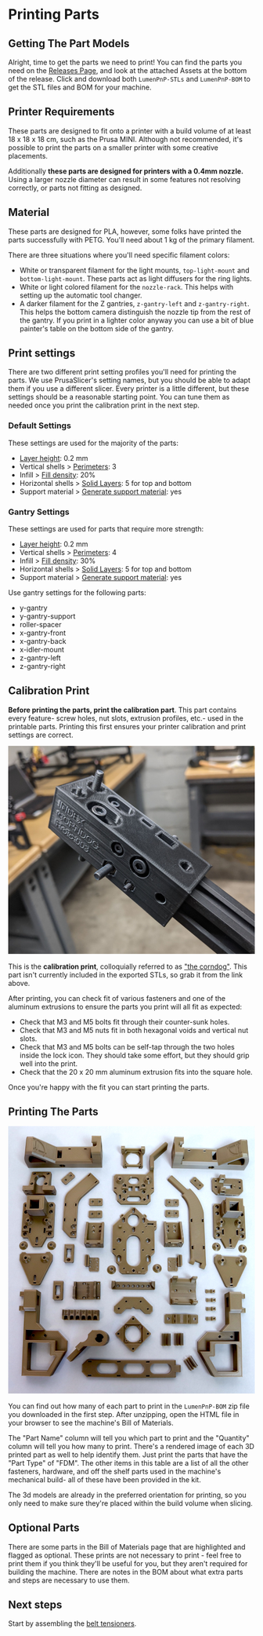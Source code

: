 # Printing Parts

## Getting The Part Models

Alright, time to get the parts we need to print! You can find the parts you need on the [Releases Page](https://github.com/opulo-inc/lumenpnp/releases), and look at the attached Assets at the bottom of the release. Click and download both `LumenPnP-STLs` and `LumenPnP-BOM` to get the STL files and BOM for your machine.

## Printer Requirements

These parts are designed to fit onto a printer with a build volume of at least 18 x 18 x 18 cm, such as the Prusa MINI. Although not recommended, it's possible to print the parts on a smaller printer with some creative placements.

Additionally **these parts are designed for printers with a 0.4mm nozzle.** Using a larger nozzle diameter can result in some features not resolving correctly, or parts not fitting as designed.

## Material

These parts are designed for PLA, however, some folks have printed the parts successfully with PETG. You'll need about 1 kg of the primary filament.

There are three situations where you'll need specific filament colors:

- White or transparent filament for the light mounts, `top-light-mount` and `bottom-light-mount`. These parts act as light diffusers for the ring lights.
- White or light colored filament for the `nozzle-rack`. This helps with setting up the automatic tool changer.
- A darker filament for the Z gantries, `z-gantry-left` and `z-gantry-right`. This helps the bottom camera distinguish the nozzle tip from the rest of the gantry. If you print in a lighter color anyway you can use a bit of blue painter's table on the bottom side of the gantry.

## Print settings

There are two different print setting profiles you'll need for printing the parts. We use PrusaSlicer's setting names, but you should be able to adapt them if you use a different slicer. Every printer is a little different, but these settings should be a reasonable starting point. You can tune them as needed once you print the calibration print in the next step.

### Default Settings

These settings are used for the majority of the parts:

- [Layer height](https://help.prusa3d.com/article/layers-and-perimeters_1748#layer-height): 0.2 mm
- Vertical shells > [Perimeters](https://help.prusa3d.com/article/layers-and-perimeters_1748#perimeters): 3
- Infill > [Fill density](https://help.prusa3d.com/article/infill_42#fill-density): 20%
- Horizontal shells > [Solid Layers](https://help.prusa3d.com/article/layers-and-perimeters_1748#solid-layers-top-bottom): 5 for top and bottom
- Support material > [Generate support material](https://help.prusa3d.com/article/support-material_1698#generate-support-material): yes

### Gantry Settings

These settings are used for parts that require more strength:

- [Layer height](https://help.prusa3d.com/article/layers-and-perimeters_1748#layer-height): 0.2 mm
- Vertical shells > [Perimeters](https://help.prusa3d.com/article/layers-and-perimeters_1748#perimeters): 4
- Infill > [Fill density](https://help.prusa3d.com/article/infill_42#fill-density): 30%
- Horizontal shells > [Solid Layers](https://help.prusa3d.com/article/layers-and-perimeters_1748#solid-layers-top-bottom): 5 for top and bottom
- Support material > [Generate support material](https://help.prusa3d.com/article/support-material_1698#generate-support-material): yes

Use gantry settings for the following parts:

- y-gantry
- y-gantry-support
- roller-spacer
- x-gantry-front
- x-gantry-back
- x-idler-mount
- z-gantry-left
- z-gantry-right

## Calibration Print

**Before printing the parts, print the calibration part**. This part contains every feature- screw holes, nut slots, extrusion profiles, etc.- used in the printable parts. Printing this first ensures your printer calibration and print settings are correct.

![Corndog](images/corndog.jpg)

This is the **calibration print**, colloquially referred to as ["the corndog"](https://github.com/opulo-inc/lumenpnp-archive/releases/download/v2.1.3/FDM-8000_corndog.stl). This part isn't currently included in the exported STLs, so grab it from the link above.

After printing, you can check fit of various fasteners and one of the aluminum extrusions to ensure the parts you print will all fit as expected:

- Check that M3 and M5 bolts fit through their counter-sunk holes.
- Check that M3 and M5 nuts fit in both hexagonal voids and vertical nut slots.
- Check that M3 and M5 bolts can be self-tap through the two holes inside the lock icon. They should take some effort, but they should grip well into the print.
- Check that the 20 x 20 mm aluminum extrusion fits into the square hole.

Once you're happy with the fit you can start printing the parts.

## Printing The Parts

![All 3D printed parts](images/IMG_0637.JPG)

You can find out how many of each part to print in the `LumenPnP-BOM` zip file you downloaded in the first step. After unzipping, open the HTML file in your browser to see the machine's Bill of Materials.

The "Part Name" column will tell you which part to print and the "Quantity" column will tell you how many to print. There's a rendered image of each 3D printed part as well to help identify them. Just print the parts that have the "Part Type" of "FDM". The other items in this table are a list of all the other fasteners, hardware, and off the shelf parts used in the machine's mechanical build- all of these have been provided in the kit.

The 3d models are already in the preferred orientation for printing, so you only need to make sure they're placed within the build volume when slicing.

## Optional Parts

There are some parts in the Bill of Materials page that are highlighted and flagged as optional. These prints are not necessary to print - feel free to print them if you think they'll be useful for you, but they aren't required for building the machine. There are notes in the BOM about what extra parts and steps are necessary to use them.

## Next steps

Start by assembling the [belt tensioners](../2-belt-tensioners/index.md).
